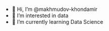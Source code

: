 - 👋 Hi, I’m @makhmudov-khondamir
- 👀 I’m interested in data
- 🌱 I’m currently learning Data Science

<!---
makhmudov-khondamir/makhmudov-khondamir is a ✨ special ✨ repository because its `README.md` (this file) appears on your GitHub profile.
You can click the Preview link to take a look at your changes.
--->
